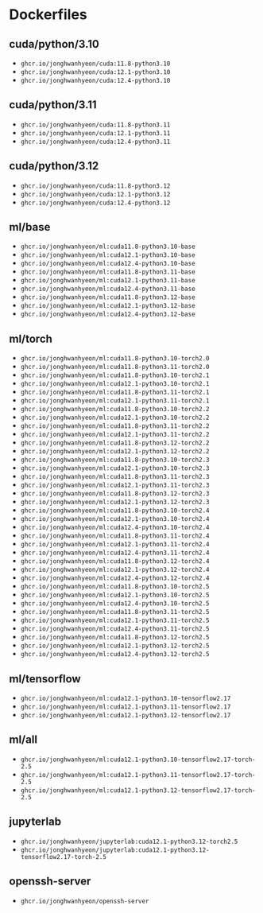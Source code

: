 # Dockerfiles
## cuda/python/3.10
- `ghcr.io/jonghwanhyeon/cuda:11.8-python3.10`
- `ghcr.io/jonghwanhyeon/cuda:12.1-python3.10`
- `ghcr.io/jonghwanhyeon/cuda:12.4-python3.10`

## cuda/python/3.11
- `ghcr.io/jonghwanhyeon/cuda:11.8-python3.11`
- `ghcr.io/jonghwanhyeon/cuda:12.1-python3.11`
- `ghcr.io/jonghwanhyeon/cuda:12.4-python3.11`

## cuda/python/3.12
- `ghcr.io/jonghwanhyeon/cuda:11.8-python3.12`
- `ghcr.io/jonghwanhyeon/cuda:12.1-python3.12`
- `ghcr.io/jonghwanhyeon/cuda:12.4-python3.12`

## ml/base
- `ghcr.io/jonghwanhyeon/ml:cuda11.8-python3.10-base`
- `ghcr.io/jonghwanhyeon/ml:cuda12.1-python3.10-base`
- `ghcr.io/jonghwanhyeon/ml:cuda12.4-python3.10-base`
- `ghcr.io/jonghwanhyeon/ml:cuda11.8-python3.11-base`
- `ghcr.io/jonghwanhyeon/ml:cuda12.1-python3.11-base`
- `ghcr.io/jonghwanhyeon/ml:cuda12.4-python3.11-base`
- `ghcr.io/jonghwanhyeon/ml:cuda11.8-python3.12-base`
- `ghcr.io/jonghwanhyeon/ml:cuda12.1-python3.12-base`
- `ghcr.io/jonghwanhyeon/ml:cuda12.4-python3.12-base`

## ml/torch
- `ghcr.io/jonghwanhyeon/ml:cuda11.8-python3.10-torch2.0`
- `ghcr.io/jonghwanhyeon/ml:cuda11.8-python3.11-torch2.0`
- `ghcr.io/jonghwanhyeon/ml:cuda11.8-python3.10-torch2.1`
- `ghcr.io/jonghwanhyeon/ml:cuda12.1-python3.10-torch2.1`
- `ghcr.io/jonghwanhyeon/ml:cuda11.8-python3.11-torch2.1`
- `ghcr.io/jonghwanhyeon/ml:cuda12.1-python3.11-torch2.1`
- `ghcr.io/jonghwanhyeon/ml:cuda11.8-python3.10-torch2.2`
- `ghcr.io/jonghwanhyeon/ml:cuda12.1-python3.10-torch2.2`
- `ghcr.io/jonghwanhyeon/ml:cuda11.8-python3.11-torch2.2`
- `ghcr.io/jonghwanhyeon/ml:cuda12.1-python3.11-torch2.2`
- `ghcr.io/jonghwanhyeon/ml:cuda11.8-python3.12-torch2.2`
- `ghcr.io/jonghwanhyeon/ml:cuda12.1-python3.12-torch2.2`
- `ghcr.io/jonghwanhyeon/ml:cuda11.8-python3.10-torch2.3`
- `ghcr.io/jonghwanhyeon/ml:cuda12.1-python3.10-torch2.3`
- `ghcr.io/jonghwanhyeon/ml:cuda11.8-python3.11-torch2.3`
- `ghcr.io/jonghwanhyeon/ml:cuda12.1-python3.11-torch2.3`
- `ghcr.io/jonghwanhyeon/ml:cuda11.8-python3.12-torch2.3`
- `ghcr.io/jonghwanhyeon/ml:cuda12.1-python3.12-torch2.3`
- `ghcr.io/jonghwanhyeon/ml:cuda11.8-python3.10-torch2.4`
- `ghcr.io/jonghwanhyeon/ml:cuda12.1-python3.10-torch2.4`
- `ghcr.io/jonghwanhyeon/ml:cuda12.4-python3.10-torch2.4`
- `ghcr.io/jonghwanhyeon/ml:cuda11.8-python3.11-torch2.4`
- `ghcr.io/jonghwanhyeon/ml:cuda12.1-python3.11-torch2.4`
- `ghcr.io/jonghwanhyeon/ml:cuda12.4-python3.11-torch2.4`
- `ghcr.io/jonghwanhyeon/ml:cuda11.8-python3.12-torch2.4`
- `ghcr.io/jonghwanhyeon/ml:cuda12.1-python3.12-torch2.4`
- `ghcr.io/jonghwanhyeon/ml:cuda12.4-python3.12-torch2.4`
- `ghcr.io/jonghwanhyeon/ml:cuda11.8-python3.10-torch2.5`
- `ghcr.io/jonghwanhyeon/ml:cuda12.1-python3.10-torch2.5`
- `ghcr.io/jonghwanhyeon/ml:cuda12.4-python3.10-torch2.5`
- `ghcr.io/jonghwanhyeon/ml:cuda11.8-python3.11-torch2.5`
- `ghcr.io/jonghwanhyeon/ml:cuda12.1-python3.11-torch2.5`
- `ghcr.io/jonghwanhyeon/ml:cuda12.4-python3.11-torch2.5`
- `ghcr.io/jonghwanhyeon/ml:cuda11.8-python3.12-torch2.5`
- `ghcr.io/jonghwanhyeon/ml:cuda12.1-python3.12-torch2.5`
- `ghcr.io/jonghwanhyeon/ml:cuda12.4-python3.12-torch2.5`

## ml/tensorflow
- `ghcr.io/jonghwanhyeon/ml:cuda12.1-python3.10-tensorflow2.17`
- `ghcr.io/jonghwanhyeon/ml:cuda12.1-python3.11-tensorflow2.17`
- `ghcr.io/jonghwanhyeon/ml:cuda12.1-python3.12-tensorflow2.17`

## ml/all
- `ghcr.io/jonghwanhyeon/ml:cuda12.1-python3.10-tensorflow2.17-torch-2.5`
- `ghcr.io/jonghwanhyeon/ml:cuda12.1-python3.11-tensorflow2.17-torch-2.5`
- `ghcr.io/jonghwanhyeon/ml:cuda12.1-python3.12-tensorflow2.17-torch-2.5`

## jupyterlab
- `ghcr.io/jonghwanhyeon/jupyterlab:cuda12.1-python3.12-torch2.5`
- `ghcr.io/jonghwanhyeon/jupyterlab:cuda12.1-python3.12-tensorflow2.17-torch-2.5`

## openssh-server
- `ghcr.io/jonghwanhyeon/openssh-server`

